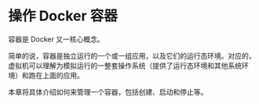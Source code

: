 # 操作 Docker 容器

容器是 Docker 又一核心概念。

简单的说，容器是独立运行的一个或一组应用，以及它们的运行态环境。对应的，虚拟机可以理解为模拟运行的一整套操作系统（提供了运行态环境和其他系统环境）和跑在上面的应用。

本章将具体介绍如何来管理一个容器，包括创建、启动和停止等。
